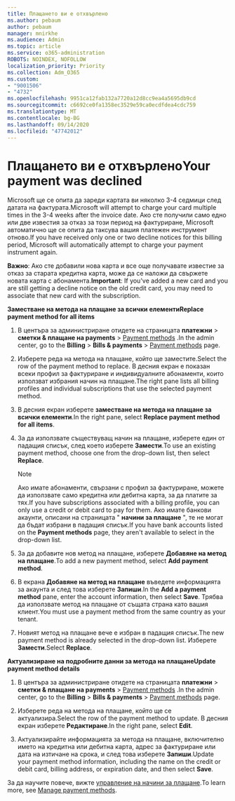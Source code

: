 ```yaml
---
title: Плащането ви е отхвърлено
ms.author: pebaum
author: pebaum
manager: mnirkhe
ms.audience: Admin
ms.topic: article
ms.service: o365-administration
ROBOTS: NOINDEX, NOFOLLOW
localization_priority: Priority
ms.collection: Adm_O365
ms.custom:
- "9001506"
- "4732"
ms.openlocfilehash: 9951ca12fab132a7720a12d8cc9ea4a5695db9cd
ms.sourcegitcommit: c6692ce0fa1358ec3529e59ca0ecdfdea4cdc759
ms.translationtype: MT
ms.contentlocale: bg-BG
ms.lasthandoff: 09/14/2020
ms.locfileid: "47742012"
---
```

# <a name="your-payment-was-declined"></a><span data-ttu-id="39bc8-102">Плащането ви е отхвърлено</span><span class="sxs-lookup"><span data-stu-id="39bc8-102">Your payment was declined</span></span>

<span data-ttu-id="39bc8-103">Microsoft ще се опита да зареди картата ви няколко 3-4 седмици след датата на фактурата.</span><span class="sxs-lookup"><span data-stu-id="39bc8-103">Microsoft will attempt to charge your card multiple times in the 3-4 weeks after the invoice date.</span></span>  <span data-ttu-id="39bc8-104">Ако сте получили само едно или две известия за отказ за този период на фактуриране, Microsoft автоматично ще се опита да таксува вашия платежен инструмент отново.</span><span class="sxs-lookup"><span data-stu-id="39bc8-104">If you have received only one or two decline notices for this billing period, Microsoft will automatically attempt to charge your payment instrument again.</span></span>  

<span data-ttu-id="39bc8-105">**Важно**: Ако сте добавили нова карта и все още получавате известие за отказ за старата кредитна карта, може да се наложи да свържете новата карта с абонамента.</span><span class="sxs-lookup"><span data-stu-id="39bc8-105">**Important**: If you've added a new card and you are still getting a decline notice on the old credit card, you may need to associate that new card with the subscription.</span></span>

<span data-ttu-id="39bc8-106">**Заместване на метода на плащане за всички елементи**</span><span class="sxs-lookup"><span data-stu-id="39bc8-106">**Replace payment method for all items**</span></span>

1. <span data-ttu-id="39bc8-107">В центъра за администриране отидете на страницата **платежни**  >  **сметки & плащане на payments**  >  [Payment methods](https://go.microsoft.com/fwlink/p/?linkid=2018806) .</span><span class="sxs-lookup"><span data-stu-id="39bc8-107">In the admin center, go to the **Billing** > **Bills & payments** > [Payment methods](https://go.microsoft.com/fwlink/p/?linkid=2018806) page.</span></span>

2. <span data-ttu-id="39bc8-108">Изберете реда на метода на плащане, който ще заместите.</span><span class="sxs-lookup"><span data-stu-id="39bc8-108">Select the row of the payment method to replace.</span></span> <span data-ttu-id="39bc8-109">В десния екран е показан всеки профил за фактуриране и индивидуалните абонаменти, които използват избрания начин на плащане.</span><span class="sxs-lookup"><span data-stu-id="39bc8-109">The right pane lists all billing profiles and individual subscriptions that use the selected payment method.</span></span>

3. <span data-ttu-id="39bc8-110">В десния екран изберете **заместване на метода на плащане за всички елементи**.</span><span class="sxs-lookup"><span data-stu-id="39bc8-110">In the right pane, select **Replace payment method for all items**.</span></span>

4. <span data-ttu-id="39bc8-111">За да използвате съществуващ начин на плащане, изберете един от падащия списък, след което изберете **Замести**.</span><span class="sxs-lookup"><span data-stu-id="39bc8-111">To use an existing payment method, choose one from the drop-down list, then select **Replace**.</span></span>

    > [!NOTE]
    > <span data-ttu-id="39bc8-112">Ако имате абонаменти, свързани с профил за фактуриране, можете да използвате само кредитна или дебитна карта, за да платите за тях.</span><span class="sxs-lookup"><span data-stu-id="39bc8-112">If you have subscriptions associated with a billing profile, you can only use a credit or debit card to pay for them.</span></span> <span data-ttu-id="39bc8-113">Ако имате банкови акаунти, описани на страницата " **начини за плащане** ", те не могат да бъдат избрани в падащия списък.</span><span class="sxs-lookup"><span data-stu-id="39bc8-113">If you have bank accounts listed on the **Payment methods** page, they aren't available to select in the drop-down list.</span></span>

5. <span data-ttu-id="39bc8-114">За да добавите нов метод на плащане, изберете **Добавяне на метод на плащане**.</span><span class="sxs-lookup"><span data-stu-id="39bc8-114">To add a new payment method, select **Add payment method**.</span></span>

6. <span data-ttu-id="39bc8-115">В екрана **Добавяне на метод на плащане** въведете информацията за акаунта и след това изберете **Запиши**.</span><span class="sxs-lookup"><span data-stu-id="39bc8-115">In the **Add a payment method** pane, enter the account information, then select **Save**.</span></span> <span data-ttu-id="39bc8-116">Трябва да използвате метод на плащане от същата страна като вашия клиент.</span><span class="sxs-lookup"><span data-stu-id="39bc8-116">You must use a payment method from the same country as your tenant.</span></span>

7. <span data-ttu-id="39bc8-117">Новият метод на плащане вече е избран в падащия списък.</span><span class="sxs-lookup"><span data-stu-id="39bc8-117">The new payment method is already selected in the drop-down list.</span></span> <span data-ttu-id="39bc8-118">Изберете **Замести**.</span><span class="sxs-lookup"><span data-stu-id="39bc8-118">Select **Replace**.</span></span>

<span data-ttu-id="39bc8-119">**Актуализиране на подробните данни за метода на плащане**</span><span class="sxs-lookup"><span data-stu-id="39bc8-119">**Update payment method details**</span></span>

1. <span data-ttu-id="39bc8-120">В центъра за администриране отидете на страницата **платежни**  >  **сметки & плащане на payments**  >  [Payment methods](https://go.microsoft.com/fwlink/p/?linkid=2018806) .</span><span class="sxs-lookup"><span data-stu-id="39bc8-120">In the admin center, go to the **Billing** > **Bills & payments** > [Payment methods](https://go.microsoft.com/fwlink/p/?linkid=2018806) page.</span></span>

2. <span data-ttu-id="39bc8-121">Изберете реда на метода на плащане, който ще се актуализира.</span><span class="sxs-lookup"><span data-stu-id="39bc8-121">Select the row of the payment method to update.</span></span> <span data-ttu-id="39bc8-122">В десния екран изберете **Редактиране**.</span><span class="sxs-lookup"><span data-stu-id="39bc8-122">In the right pane, select **Edit**.</span></span>

3. <span data-ttu-id="39bc8-123">Актуализирайте информацията за метода на плащане, включително името на кредитна или дебитна карта, адрес за фактуриране или дата на изтичане на срока, и след това изберете **Запиши**.</span><span class="sxs-lookup"><span data-stu-id="39bc8-123">Update your payment method information, including the name on the credit or debit card, billing address, or expiration date, and then select **Save**.</span></span>

<span data-ttu-id="39bc8-124">За да научите повече, вижте [управление на начини за плащане](https://docs.microsoft.com/microsoft-365/commerce/billing-and-payments/manage-payment-methods).</span><span class="sxs-lookup"><span data-stu-id="39bc8-124">To learn more, see [Manage payment methods](https://docs.microsoft.com/microsoft-365/commerce/billing-and-payments/manage-payment-methods).</span></span>